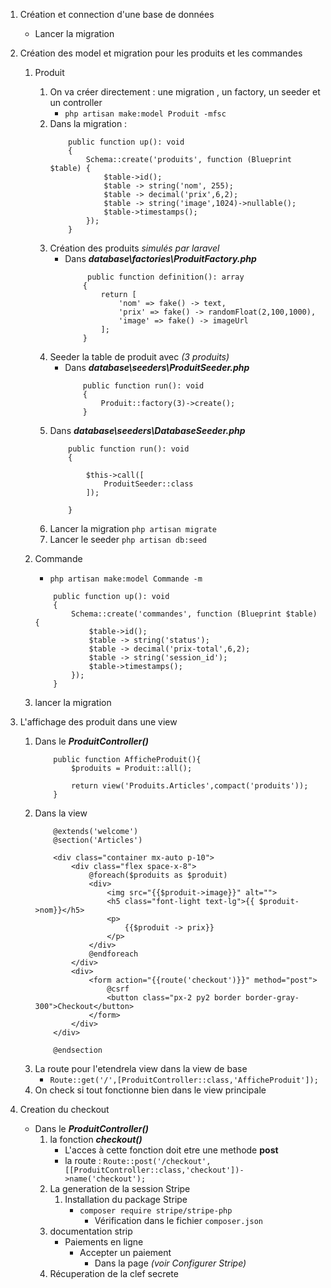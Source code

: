 1. Création et connection d'une base de données 
    - Lancer la migration 
2. Création des model et migration pour les produits et les commandes
    1. Produit 
        1. On va créer directement : une migration , un factory, un seeder et un controller 
            - `php artisan make:model Produit -mfsc`
        2. Dans la migration :
            ```
                public function up(): void
                {
                    Schema::create('produits', function (Blueprint $table) {
                        $table->id();
                        $table -> string('nom', 255);
                        $table -> decimal('prix',6,2);
                        $table -> string('image',1024)->nullable();
                        $table->timestamps();
                    });
                }
            ```
        3. Création des produits *simulés par laravel*
            - Dans ***database\factories\ProduitFactory.php***  
                ```
                     public function definition(): array
                    {
                        return [
                            'nom' => fake() -> text,
                            'prix' => fake() -> randomFloat(2,100,1000),
                            'image' => fake() -> imageUrl
                        ];
                    }
                ``` 
        4. Seeder la table de produit avec *(3 produits)*
            - Dans ***database\seeders\ProduitSeeder.php***
                ```
                    public function run(): void
                    {
                        Produit::factory(3)->create();
                    }
                ```  
        5. Dans ***database\seeders\DatabaseSeeder.php***
            ```
                public function run(): void
                {
                    
                    $this->call([
                        ProduitSeeder::class
                    ]);
                    
                }
            ```
        6. Lancer la migration `php artisan migrate`
        7. Lancer le seeder `php artisan db:seed`

    2. Commande 
        - `php artisan make:model Commande -m`
        ```
            public function up(): void
            {
                Schema::create('commandes', function (Blueprint $table) {
                    $table->id();
                    $table -> string('status');
                    $table -> decimal('prix-total',6,2);
                    $table -> string('session_id');
                    $table->timestamps();
                });
            }
        ```
    3. lancer la migration 

3. L'affichage des produit dans une view 
    1. Dans le ***ProduitController()*** 
        ```
            public function AfficheProduit(){
                $produits = Produit::all();

                return view('Produits.Articles',compact('produits'));
            }
        ```
    2. Dans la view 
        ```
            @extends('welcome')
            @section('Articles')

            <div class="container mx-auto p-10">
                <div class="flex space-x-8">
                    @foreach($produits as $produit)
                    <div>
                        <img src="{{$produit->image}}" alt="">
                        <h5 class="font-light text-lg">{{ $produit->nom}}</h5>
                        <p>
                            {{$produit -> prix}}
                        </p>
                    </div>
                    @endforeach
                </div>
                <div>
                    <form action="{{route('checkout')}}" method="post">
                        @csrf
                        <button class="px-2 py2 border border-gray-300">Checkout</button>
                    </form>
                </div>
            </div>

            @endsection
        ```
    3. La route pour l'etendrela view dans la view de base 
        - `Route::get('/',[ProduitController::class,'AfficheProduit']);`
    4. On check si tout fonctionne bien dans le view principale 

4. Creation du checkout 
    - Dans le ***ProduitController()*** 
        1. la fonction  ***checkout()***
            - L'acces à cette fonction doit etre une methode **post**
            - la route : `Route::post('/checkout',[[ProduitController::class,'checkout'])->name('checkout');`
        2. La generation de la session Stripe
            1. Installation du package Stripe 
                - `composer require stripe/stripe-php`
                    - Vérification dans le fichier `composer.json`
        3. documentation strip
            - Paiements en ligne
                - Accepter un paiement
                    - Dans la page *(voir Configurer Stripe)*
        4. Récuperation de la clef secrete